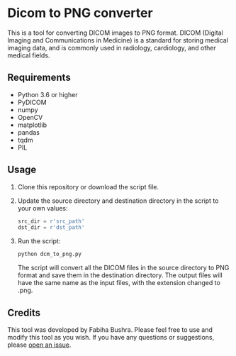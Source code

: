 # Dicom to PNG converter

This is a tool for converting DICOM images to PNG format. DICOM (Digital Imaging and Communications in Medicine) is a standard for storing medical imaging data, and is commonly used in radiology, cardiology, and other medical fields.

## Requirements

- Python 3.6 or higher
- PyDICOM
- numpy
- OpenCV
- matplotlib
- pandas
- tqdm
- PIL

## Usage

1. Clone this repository or download the script file.

2. Update the source directory and destination directory in the script to your own values:
    ```python
    src_dir = r'src_path'
    dst_dir = r'dst_path'
    ```

3. Run the script:
    ```sh
    python dcm_to_png.py
    ```

    The script will convert all the DICOM files in the source directory to PNG format and save them in the destination directory. The output files will have the same name as the input files, with the extension changed to .png.

## Credits

This tool was developed by Fabiha Bushra. Please feel free to use and modify this tool as you wish. If you have any questions or suggestions, please [open an issue](https://github.com/your/repo/issues).
